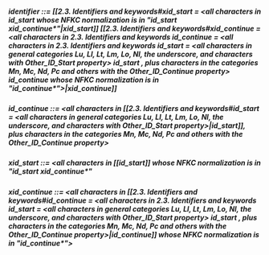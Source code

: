 ##### identifier ::= [[2.3. Identifiers and keywords#xid_start = <all characters in id_start whose NFKC normalization is in "id_start xid_continue*"|xid_start]] [[2.3. Identifiers and keywords#xid_continue = <all characters in 2.3. Identifiers and keywords id_continue = <all characters in 2.3. Identifiers and keywords id_start = <all characters in general categories Lu, Ll, Lt, Lm, Lo, Nl, the underscore, and characters with Other_ID_Start property> id_start , plus characters in the categories Mn, Mc, Nd, Pc and others with the Other_ID_Continue property> id_continue whose NFKC normalization is in "id_continue*">|xid_continue]]
##### id_continue ::= <all characters in [[2.3. Identifiers and keywords#id_start = <all characters in general categories Lu, Ll, Lt, Lm, Lo, Nl, the underscore, and characters with Other_ID_Start property>|id_start]], plus characters in the categories Mn, Mc, Nd, Pc and others with the Other_ID_Continue property> 
##### xid_start ::= <all characters in [[id_start]] whose NFKC normalization is in "id_start xid_continue*"
##### xid_continue ::= <all characters in [[2.3. Identifiers and keywords#id_continue = <all characters in 2.3. Identifiers and keywords id_start = <all characters in general categories Lu, Ll, Lt, Lm, Lo, Nl, the underscore, and characters with Other_ID_Start property> id_start , plus characters in the categories Mn, Mc, Nd, Pc and others with the Other_ID_Continue property>|id_continue]] whose NFKC normalization is in "id_continue*">